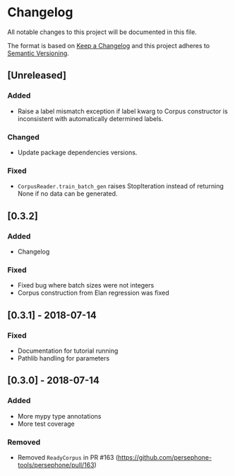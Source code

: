 # Changelog
All notable changes to this project will be documented in this file.

The format is based on [Keep a Changelog](http://keepachangelog.com/en/1.0.0/)
and this project adheres to [Semantic Versioning](http://semver.org/spec/v2.0.0.html).

## [Unreleased]

### Added
- Raise a label mismatch exception if label kwarg to Corpus constructor is inconsistent with automatically determined labels.

### Changed
- Update package dependencies versions.

### Fixed
- `CorpusReader.train_batch_gen` raises StopIteration instead of returning None if no data can be generated.

## [0.3.2]

### Added
- Changelog

### Fixed
- Fixed bug where batch sizes were not integers
- Corpus construction from Elan regression was fixed

## [0.3.1] - 2018-07-14

### Fixed
- Documentation for tutorial running
- Pathlib handling for parameters

## [0.3.0] - 2018-07-14

### Added
- More mypy type annotations
- More test coverage

### Removed
- Removed `ReadyCorpus` in PR #163 (https://github.com/persephone-tools/persephone/pull/163)

